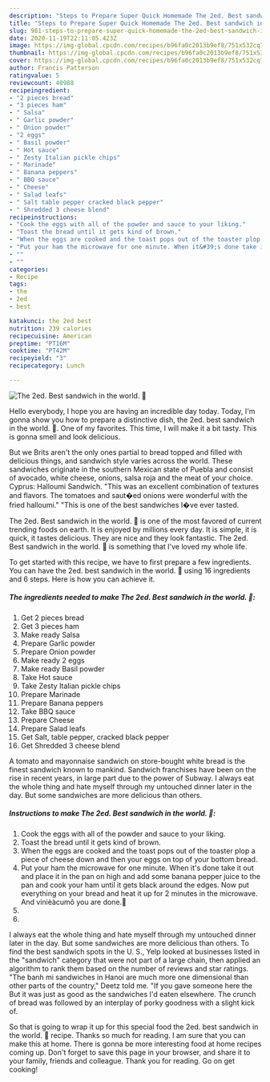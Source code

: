 ```yaml
---
description: "Steps to Prepare Super Quick Homemade The 2ed. Best sandwich in the world. 🙂"
title: "Steps to Prepare Super Quick Homemade The 2ed. Best sandwich in the world. 🙂"
slug: 981-steps-to-prepare-super-quick-homemade-the-2ed-best-sandwich-in-the-world
date: 2020-11-19T22:11:05.423Z
image: https://img-global.cpcdn.com/recipes/b96fa0c2013b9ef8/751x532cq70/the-2ed-best-sandwich-in-the-world-🙂-recipe-main-photo.jpg
thumbnail: https://img-global.cpcdn.com/recipes/b96fa0c2013b9ef8/751x532cq70/the-2ed-best-sandwich-in-the-world-🙂-recipe-main-photo.jpg
cover: https://img-global.cpcdn.com/recipes/b96fa0c2013b9ef8/751x532cq70/the-2ed-best-sandwich-in-the-world-🙂-recipe-main-photo.jpg
author: Francis Patterson
ratingvalue: 5
reviewcount: 40988
recipeingredient:
- "2 pieces bread"
- "3 pieces ham"
- " Salsa"
- " Garlic powder"
- " Onion powder"
- "2 eggs"
- " Basil powder"
- " Hot sauce"
- " Zesty Italian pickle chips"
- " Marinade"
- " Banana peppers"
- " BBQ sauce"
- " Cheese"
- " Salad leafs"
- " Salt table pepper cracked black pepper"
- " Shredded 3 cheese blend"
recipeinstructions:
- "Cook the eggs with all of the powder and sauce to your liking."
- "Toast the bread until it gets kind of brown."
- "When the eggs are cooked and the toast pops out of the toaster plop a piece of cheese down and then your eggs on top of your bottom bread."
- "Put your ham the microwave for one minute. When it&#39;s done take it out and place it in the pan on high and add some banana pepper juice to the pan and cook your ham until it gets black around the edges. Now put everything on your bread and heat it up for 2 minutes in the microwave. And vinièàcumõ you are done.🙂"
- ""
- ""
categories:
- Recipe
tags:
- the
- 2ed
- best

katakunci: the 2ed best 
nutrition: 239 calories
recipecuisine: American
preptime: "PT16M"
cooktime: "PT42M"
recipeyield: "3"
recipecategory: Lunch

---
```



![The 2ed. Best sandwich in the world. 🙂](https://img-global.cpcdn.com/recipes/b96fa0c2013b9ef8/751x532cq70/the-2ed-best-sandwich-in-the-world-🙂-recipe-main-photo.jpg)

Hello everybody, I hope you are having an incredible day today. Today, I'm gonna show you how to prepare a distinctive dish, the 2ed. best sandwich in the world. 🙂. One of my favorites. This time, I will make it a bit tasty. This is gonna smell and look delicious.

But we Brits aren&#39;t the only ones partial to bread topped and filled with delicious things, and sandwich style varies across the world. These sandwiches originate in the southern Mexican state of Puebla and consist of avocado, white cheese, onions, salsa roja and the meat of your choice. Cyprus: Halloumi Sandwich. &#34;This was an excellent combination of textures and flavors. The tomatoes and saut�ed onions were wonderful with the fried halloumi.&#34; &#34;This is one of the best sandwiches I�ve ever tasted.

The 2ed. Best sandwich in the world. 🙂 is one of the most favored of current trending foods on earth. It is enjoyed by millions every day. It is simple, it is quick, it tastes delicious. They are nice and they look fantastic. The 2ed. Best sandwich in the world. 🙂 is something that I've loved my whole life.


To get started with this recipe, we have to first prepare a few ingredients. You can have the 2ed. best sandwich in the world. 🙂 using 16 ingredients and 6 steps. Here is how you can achieve it.

<!--inarticleads1-->

##### The ingredients needed to make The 2ed. Best sandwich in the world. 🙂:

1. Get 2 pieces bread
1. Get 3 pieces ham
1. Make ready  Salsa
1. Prepare  Garlic powder
1. Prepare  Onion powder
1. Make ready 2 eggs
1. Make ready  Basil powder
1. Take  Hot sauce
1. Take  Zesty Italian pickle chips
1. Prepare  Marinade
1. Prepare  Banana peppers
1. Take  BBQ sauce
1. Prepare  Cheese
1. Prepare  Salad leafs
1. Get  Salt, table pepper, cracked black pepper
1. Get  Shredded 3 cheese blend


A tomato and mayonnaise sandwich on store-bought white bread is the finest sandwich known to mankind. Sandwich franchises have been on the rise in recent years, in large part due to the power of Subway. I always eat the whole thing and hate myself through my untouched dinner later in the day. But some sandwiches are more delicious than others. 

<!--inarticleads2-->

##### Instructions to make The 2ed. Best sandwich in the world. 🙂:

1. Cook the eggs with all of the powder and sauce to your liking.
1. Toast the bread until it gets kind of brown.
1. When the eggs are cooked and the toast pops out of the toaster plop a piece of cheese down and then your eggs on top of your bottom bread.
1. Put your ham the microwave for one minute. When it&#39;s done take it out and place it in the pan on high and add some banana pepper juice to the pan and cook your ham until it gets black around the edges. Now put everything on your bread and heat it up for 2 minutes in the microwave. And vinièàcumõ you are done.🙂
1. 
1. 


I always eat the whole thing and hate myself through my untouched dinner later in the day. But some sandwiches are more delicious than others. To find the best sandwich spots in the U. S., Yelp looked at businesses listed in the &#34;sandwich&#34; category that were not part of a large chain, then applied an algorithm to rank them based on the number of reviews and star ratings. &#34;The banh mi sandwiches in Hanoi are much more one dimensional than other parts of the country,&#34; Deetz told me. &#34;If you gave someone here the But it was just as good as the sandwiches I&#39;d eaten elsewhere. The crunch of bread was followed by an interplay of porky goodness with a slight kick of. 

So that is going to wrap it up for this special food the 2ed. best sandwich in the world. 🙂 recipe. Thanks so much for reading. I am sure that you can make this at home. There is gonna be more interesting food at home recipes coming up. Don't forget to save this page in your browser, and share it to your family, friends and colleague. Thank you for reading. Go on get cooking!
